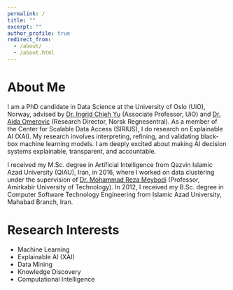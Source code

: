 ```yaml
---
permalink: /
title: ""
excerpt: ""
author_profile: true
redirect_from: 
  - /about/
  - /about.html
---
```

About Me
=====
I am a PhD candidate in Data Science at the University of Oslo (UiO), Norway, advised by [Dr. Ingrid Chieh Yu](https://www.mn.uio.no/ifi/english/people/aca/ingridcy/) (Associate Professor, UiO) and [Dr. Aida Omerovic](https://www.nr.no/en/user-info?query=aida) (Research Director, Norsk Regnesentral). As a member of the Center for Scalable Data Access (SIRIUS), I do research on Explainable AI (XAI). My research involves interpreting, refining, and validating black-box machine learning models. I am deeply excited about making AI decision systems explainable, transparent, and accountable. 

I received my M.Sc. degree in Artificial Intelligence from Qazvin Islamic Azad University (QIAU), Iran, in 2016, where I worked on data clustering under the supervision of [Dr. Mohammad Reza Meybodi](http://ceit.aut.ac.ir/~meybodi/) (Professor, Amirkabir University of Technology). In 2012, I received my B.Sc. degree in Computer Software Technology Engineering from Islamic Azad University, Mahabad Branch, Iran.  

Research Interests
=====
- Machine Learning
- Explainable AI (XAI)
- Data Mining
- Knowledge Discovery
- Computational Intelligence


